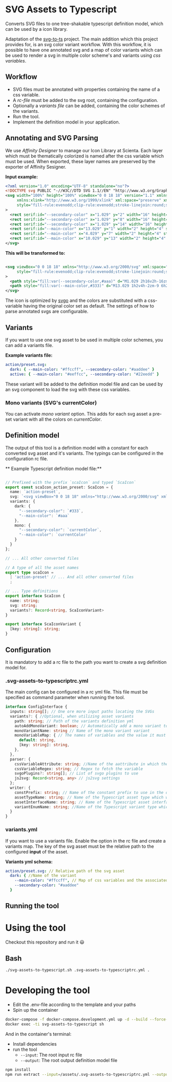 # SVG Assets to Typescript

Converts SVG files to one tree-shakable typescript definition model, which can be used by a icon library.

Adaptation of the [svg-to-ts](https://github.com/kreuzerk/svg-to-ts) project. The main addition which this project provides for, is an svg
color variant workflow. With this workflow, it is possible to have one annotated svg and a map of color variants which can be used to render
a svg in multiple color scheme's and variants using *css variables*.

## Workflow

- SVG files must be annotated with properties containing the name of a css variable.
- A *rc-file* must be added to the svg root, containing the configuration.
- Optionally a *variants file* can be added, containing the color schemes of the variants.
- Run the tool.
- Implement the definition model in your application.

## Annotating and SVG Parsing

We use  *Affinity Designer* to manage our Icon Library at Scienta. Each layer which must be thematically colorized is named after the css
variable which must be used. When exported, these layer names are preserved by the exporter of Affinity Sesigner.

**Input example:**

```svg
<?xml version="1.0" encoding="UTF-8" standalone="no"?>
<!DOCTYPE svg PUBLIC "-//W3C//DTD SVG 1.1//EN" "http://www.w3.org/Graphics/SVG/1.1/DTD/svg11.dtd">
<svg width="100%" height="100%" viewBox="0 0 18 18" version="1.1" xmlns="http://www.w3.org/2000/svg"
     xmlns:xlink="http://www.w3.org/1999/xlink" xml:space="preserve" xmlns:serif="http://www.serif.com/"
     style="fill-rule:evenodd;clip-rule:evenodd;stroke-linejoin:round;stroke-miterlimit:2;"
>
  <rect serif:id="--secondary-color" x="1.029" y="2" width="16" height="2" style="fill:#aaa;"/>
  <rect serif:id="--secondary-color" x="1.029" y="8" width="16" height="2" style="fill:#aaa;"/>
  <rect serif:id="--secondary-color" x="1.029" y="14" width="16" height="2" style="fill:#aaa;"/>
  <rect serif:id="--main-color" x="13.029" y="1" width="2" height="4" style="fill:#333;"/>
  <rect serif:id="--main-color" x="4.029" y="7" width="2" height="4" style="fill:#333;"/>
  <rect serif:id="--main-color" x="10.029" y="13" width="2" height="4" style="fill:#333;"/>
</svg>
```

**This will be transformed to:**

```svg

<svg viewBox="0 0 18 18" xmlns="http://www.w3.org/2000/svg" xml:space="preserve"
     style="fill-rule:evenodd;clip-rule:evenodd;stroke-linejoin:round;stroke-miterlimit:2"
>
  <path style="fill:var(--secondary-color,#aaa)" d="M1.029 2h16v2h-16zm0 6h16v2h-16zm0 6h16v2h-16z"/>
  <path style="fill:var(--main-color,#333)" d="M13.029 1h2v4h-2zm-9 6h2v4h-2zm6 6h2v4h-2z"/>
</svg>
```

The icon is optimized by [svgo](https://github.com/svg/svgo) and the colors are substituted with a css-variable having the original color
set as default. The settings of how to parse annotated svgs are configurable.

## Variants

If you want to use one svg asset to be used in multiple color schemes, you can add a variants file.

**Example variants file:**

```yml
action/preset.svg:
  dark: { --main-color: "#ffccff", --secondary-color: "#aaddee" }
  active: { --main-color: "#eeffcc", --secondary-color: "#22eedd" }
```

These variant will be added to the definition model file and can be used by an svg component to load the svg with these css variables.

### Mono variants (SVG's currentColor)

You can activate *mono variant* option. This adds for each svg asset a pre-set variant with all the colors on *currentColor*.

## Definition model

The output of this tool is a definition model with a constant for each converted svg asset and it's variants. The typings can be configured
in the configuration rc file.

** Example Typescript definition model file:**

```typescript

// Prefixed with the prefix `scaIcon` and typed `ScaIcon`
export const scaIcon_action_preset: ScaIcon = {
  name: `action-preset`,
  svg: `<svg viewBox="0 0 18 18" xmlns="http://www.w3.org/2000/svg" xml:space="preserve" style="fill-rule:evenodd;clip-rule:evenodd;stroke-linejoin:round;stroke-miterlimit:2"><path style="fill:none;fill-rule:nonzero" d="M0 0h18v18H0z"/><path style="fill:var(--secondary-color,#aaa)" d="M1.029 2h16v2h-16zm0 6h16v2h-16zm0 6h16v2h-16z"/><path style="fill:var(--main-color,#333)" d="M13.029 1h2v4h-2zm-9 6h2v4h-2zm6 6h2v4h-2z"/></svg>`,
  variants: {
    dark: {
      "--secondary-color": `#333`,
      "--main-color": `#aaa`
    },
    mono: {
      "--secondary-color": `currentColor`,
      "--main-color": `currentColor`
    }
  }
};

// ... All other converted files

// A type of all the asset names
export type scaIcon =
  | 'action-preset' // ... And all other converted files
  ;

// ... Type definitions
export interface ScaIcon {
  name: string;
  svg: string;
  variants?: Record<string, ScaIconVariant>
}

export interface ScaIconVariant {
  [key: string]: string;
}
```

## Configuration

It is mandatory to add a rc file to the path you want to create a svg definition model for.

### .svg-assets-to-typescriptrc.yml

The main config can be configured in a rc yml file. This file must be specified as command parameter when running the tool.

```typescript
interface ConfigInterface {
  inputs: string[]; // One ore more input paths locating the SVGs
  variants?: { //Optional, when utilizing asset variants
    path: string; // Path of the variants definition yml
    autoAddMonoVariant: boolean; // Automatically add a mono variant to each asset
    monoVariantName: string // Name of the mono variant variant
    monoVariableMap: { // The names of variables and the value it must get as a mono variant
      default: string,
      [key: string]: string,
    },
  },
  parser: {
    cssVariableAttribute: string; //Name of the aattribute in which the css variable name is annotated to
    cssVariableRegex: string; // Regex to fetch the variable
    svgoPlugins?: string[]; // List of svgo plugins to use
    js2svg: Record<string, any> // js2svg settings
  };
  writer: {
    constPrefix: string; // Name of the constant prefix to use in the definition model
    assetTypeName: string; // Name of the Typescript asset type which will be generated
    assetInterfaceName: string; // Name of the Typescript asset interface which will be generated
    variantEnumName: string; //Name of the Typescript variant type which will be generated
  }
}
```

### variants.yml
If you want to use a variants file. Enable the option in the rc file and create a variants map. The key of the svg asset must be the relative path to the configured **input** of the asset.

**Variants yml schema:**
```yml
action/preset.svg: // Relative path of the svg asset
  dark: { //Name of the variant
    --main-color: "#ffccff", // Map of css variables and the associated colors
    --secondary-color: "#aaddee"
  }
```

## Running the tool
# Using the tool
Checkout this repository and run it 😃

## Bash
```shell
./svg-assets-to-typescript.sh .svg-assets-to-typescriptrc.yml .
 ```

# Developing the tool
- Edit the .env-file according to the template and your paths
- Spin up the container

```bash
docker-compose -f docker-compose.development.yml up -d --build --force-recreate --remove-orphans
docker exec -ti svg-assets-to-typescript sh
```

And in the container's terminal:
- Install dependencies
- run the tool
  - `--input`: The root input rc file
  - `--output`: The root output definition model file

```bash
npm install
npm run extract --input=/assets/.svg-assets-to-typescriptrc.yml --output=/output
```
